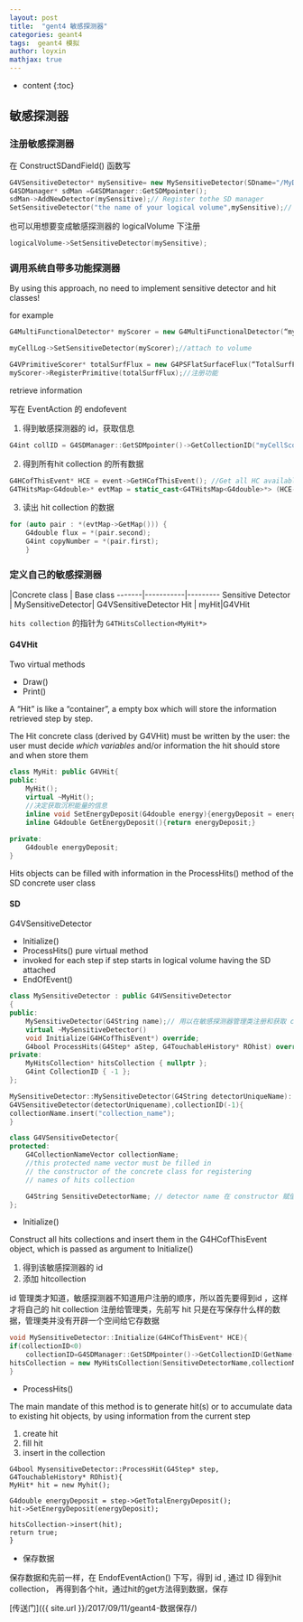 ```yaml
---
layout: post
title:  "gent4 敏感探测器"
categories: geant4
tags:  geant4 模拟
author: loyxin
mathjax: true
---
```

* content
{:toc}

## 敏感探测器

### 注册敏感探测器

在 ConstructSDandField() 函数写
```cpp
G4VSensitiveDetector* mySensitive= new MySensitiveDetector(SDname="/MyDetector"); // 可以是自己定义的敏感探测器也可以是系统自带的多功能探测器
G4SDManager* sdMan =G4SDManager::GetSDMpointer();
sdMan->AddNewDetector(mySensitive);// Register tothe SD manager
SetSensitiveDetector("the name of your logical volume",mySensitive);// assign to logicalvolume
```
也可以用想要变成敏感探测器的 logicalVolume 下注册
```cpp
logicalVolume->SetSensitiveDetector(mySensitive);
```

### 调用系统自带多功能探测器

By using this approach, no need to implement sensitive detector and hit classes!

for example
```cpp
G4MultiFunctionalDetector* myScorer = new G4MultiFunctionalDetector(“myCellScorer”);//起名字，实例化多功能探测器

myCellLog->SetSensitiveDetector(myScorer);//attach to volume

G4VPrimitiveScorer* totalSurfFlux = new G4PSFlatSurfaceFlux(“TotalSurfFlux”);// 实例化一个功能
myScorer->RegisterPrimitive(totalSurfFlux);//注册功能
```

retrieve information

写在 EventAction 的 endofevent
1. 得到敏感探测器的 id，获取信息

```cpp
G4int collID = G4SDManager::GetSDMpointer()->GetCollectionID("myCellScorer/TotalSurfFlux");Get ID for the collection (given  the name)
```
2. 得到所有hit collection 的所有数据

```cpp
G4HCofThisEvent* HCE = event->GetHCofThisEvent(); //Get all HC available in this event
G4THitsMap<G4double>* evtMap = static_cast<G4THitsMap<G4double>*> (HCE->GetHC(collID));// Get the HC with the given ID (need a cast)
```

3. 读出 hit collection 的数据

```cpp
for (auto pair : *(evtMap->GetMap())) {
	G4double flux = *(pair.second);
	G4int copyNumber = *(pair.first);
	}
```

### 定义自己的敏感探测器

|Concrete class | Base class
-------|-----------|---------
Sensitive Detector | MySensitiveDetector| G4VSensitiveDetector 
Hit | myHit|G4VHit

`hits collection` 的指针为 `G4THitsCollection<MyHit*>`

#### G4VHit
Two virtual methods
- Draw()
- Print()

A “Hit” is like a “container”, a empty box which will store the information retrieved step by step.

The Hit concrete class (derived by G4VHit) must be written by the user: the user must decide *which variables* and/or information the hit should store and when store them

```cpp
class MyHit: public G4VHit{
public:
	MyHit();
	virtual ~MyHit();
	//决定获取沉积能量的信息
	inline void SetEnergyDeposit(G4double energy){energyDeposit = energy;}
	inline G4double GetEnergyDeposit(){return energyDeposit;}
	
private:
	G4double energyDeposit;
}
```

Hits objects can be filled with information in the ProcessHits() method of the SD concrete user class

#### SD
G4VSensitiveDetector
- Initialize()
- ProcessHits() pure virtual method
 - invoked for each step if step starts in logical volume having the SD attached
- EndOfEvent()

```cpp
class MySensitiveDetector : public G4VSensitiveDetector
{
public:
    MySensitiveDetector(G4String name);// 用以在敏感探测器管理类注册和获取 collection id
	virtual ~MySensitiveDetector()
    void Initialize(G4HCofThisEvent*) override;
    G4bool ProcessHits(G4Step* aStep, G4TouchableHistory* ROhist) override;
private:
    MyHitsCollection* hitsCollection { nullptr };
    G4int CollectionID { -1 };
};

MySensitiveDetector::MySensitiveDetector(G4String detectorUniqueName):
G4VSensitiveDetector(detectorUniquename),collectionID(-1){
collectionName.insert("collection_name");
}

class G4VSensitiveDetector{
protected:
	G4CollectionNameVector collectionName;
	//this protected name vector must be filled in
	// the constructor of the concrete class for registering 
	// names of hits collection

    G4String SensitiveDetectorName; // detector name 在 constructor 赋值
};
```

- Initialize()


Construct all hits collections and insert them in the G4HCofThisEvent object, which is passed as argument to Initialize()

1. 得到该敏感探测器的 id
2. 添加 hitcollection


id 管理类才知道，敏感探测器不知道用户注册的顺序，所以首先要得到id ，这样才将自己的 hit collection 注册给管理类，先前写 hit 只是在写保存什么样的数据，管理类并没有开辟一个空间给它存数据

```cpp
void MySensitiveDetector::Initialize(G4HCofThisEvent* HCE){
if(collectionID<0)
	collectionID=G4SDManager::GetSDMpointer()->GetCollectionID(GetName() + "/" + collectionName[0]);
hitsCollection = new MyHitsCollection(SensitiveDetectorName,collectionName[0]);
}
```

- ProcessHits()

The main mandate of this method is to generate hit(s) or to accumulate data to existing hit objects, by using information from the current step

1. create hit
2. fill hit
3. insert in the collection

```
G4bool MysensitiveDetector::ProcessHit(G4Step* step, G4TouchableHistory* ROhist){
MyHit* hit = new Myhit();

G4double energyDeposit = step->GetTotalEnergyDeposit();
hit->SetEnergyDeposit(energyDeposit);

hitsCollection->insert(hit);
return true;
}
```

- 保存数据

保存数据和先前一样，在 EndofEventAction() 下写，得到 id , 通过 ID 得到hit collection， 再得到各个hit，通过hit的get方法得到数据，保存

[传送门]({{ site.url }}/2017/09/11/geant4-数据保存/)